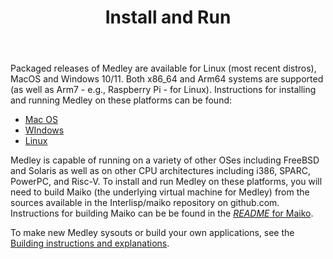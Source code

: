 ﻿---
title: Install and Run
aliases:
 - /medley/using/build/
 - /medley/using/running/
 - /medley/using/build/building/
 - /developing/
 - /software/emu-compat/
 - /using/running/
weight: 10
type: docs
---

Packaged releases of Medley are available for Linux (most recent distros), MacOS and Windows 10/11.  Both x86_64 and Arm64 systems are supported (as well as Arm7 - e.g., Raspberry Pi - for Linux).  Instructions for installing and running Medley on these platforms can be found:

* [Mac OS](macos)
* [WIndows](windows)
* [Linux](linux)

Medley is capable of running on a variety of other OSes including FreeBSD and Solaris as well as on other CPU architectures including i386, SPARC, PowerPC, and Risc-V.  To install and run Medley on these platforms, you will need to build Maiko (the underlying virtual machine for Medley) from the sources available in the Interlisp/maiko repository on github.com.  Instructions for building Maiko can be be found in the [*README* for Maiko](https://github.com/interlisp/maiko#readme). 

To make new Medley sysouts or build your own applications, see the [Building instructions and explanations](https://github.com/Interlisp/medley/blob/master/BUILDING.md).





